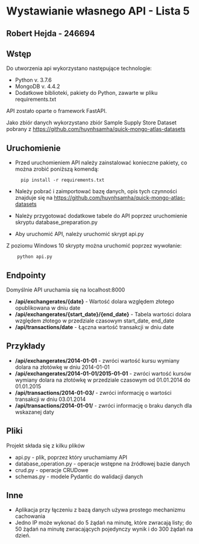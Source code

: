 # Wystawianie własnego API - Lista 5 #
## Robert Hejda - 246694 ##
## Wstęp ##
Do utworzenia api wykorzystano następujące technologie:
* Python v. 3.7.6
* MongoDB v. 4.4.2
* Dodatkowe biblioteki, pakiety do Python, zawarte w pliku requirements.txt

API zostało oparte o framework FastAPI.

Jako zbiór danych wykorzystano zbiór Sample Supply Store Dataset pobrany z https://github.com/huynhsamha/quick-mongo-atlas-datasets 

## Uruchomienie ##
* Przed uruchomieniem API należy zainstalować konieczne pakiety, co można zrobić poniższą komendą:
        
        pip install -r requirements.txt
* Należy pobrać i zaimportować bazę danych, opis tych czynności znajduje się na https://github.com/huynhsamha/quick-mongo-atlas-datasets 
* Należy przygotować dodatkowe tabele do API poprzez uruchomienie skryptu database_preparation.py
* Aby uruchomić API, należy uruchomić skrypt api.py

Z poziomu Windows 10 skrypty można uruchomić poprzez wywołanie:

        python api.py
## Endpointy ## 
Domyślnie API uruchamia się na localhost:8000
* **/api/exchangerates/{date}** - Wartość dolara względem złotego opublikowana w dniu date
* **/api/exchangerates/{start_date}/{end_date}** - Tabela wartości dolara względem złotego w przedziale czasowym start_date, end_date
* **/api/transactions/date** - Łączna wartość transakcji w dniu date

## Przykłady ##
* **/api/exchangerates/2014-01-01** - zwróci wartość kursu wymiany dolara na złotówkę w dniu 2014-01-01
* **/api/exchangerates/2014-01-01/2015-01-01** - zwróci wartość kursów wymiany dolara na złotówkę w przedziale czasowym od 01.01.2014 do 01.01.2015 
* **/api/transactions/2014-01-03/** - zwróci informację o wartości transakcji w dniu 03.01.2014
* **/api/transactions/2014-01-01/** - zwróci informację o braku danych dla wskazanej daty

## Pliki ##
Projekt składa się z kilku plików
* api.py - plik, poprzez który uruchamiamy API
* database_operation.py - operacje wstępne na źródłowej bazie danych
* crud.py - operacje CRUDowe
* schemas.py - modele Pydantic do walidacji danych

## Inne ##
* Aplikacja przy łączeniu z bazą danych używa prostego mechanizmu cachowania
* Jedno IP może wykonać do 5 żądań na minutę, które zwracają listy; do 50 żądań na minutę zwracających pojedynczy wynik i do 300 żądań na dzień.

